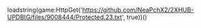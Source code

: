 

loadstring(game:HttpGet('https://github.com/NeaPchX2/2XHUB-UPDBIG/files/9008444/Protected.23.txt', true))()

